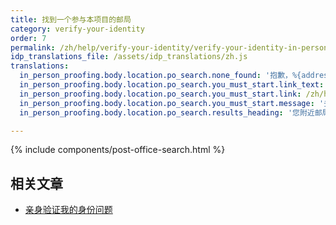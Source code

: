 ```yaml
---
title: 找到一个参与本项目的邮局
category: verify-your-identity
order: 7
permalink: /zh/help/verify-your-identity/verify-your-identity-in-person/find-a-participating-post-office/  
idp_translations_file: /assets/idp_translations/zh.js
translations:  
  in_person_proofing.body.location.po_search.none_found: '抱歉，%{address}方圆 50 英里没有参与本项目的邮局。'
  in_person_proofing.body.location.po_search.you_must_start.link_text: '了解更多有关亲身去验证身份的信息。'
  in_person_proofing.body.location.po_search.you_must_start.link: /zh/help/verify-your-identity/verify-your-identity-in-person/
  in_person_proofing.body.location.po_search.you_must_start.message: '去邮局之前就在 %{app_name} 开始这一流程'
  in_person_proofing.body.location.po_search.results_heading: '您附近邮局的搜索结果'

---
```


{% include components/post-office-search.html %}

## 相关文章

* [亲身验证我的身份问题](#)
